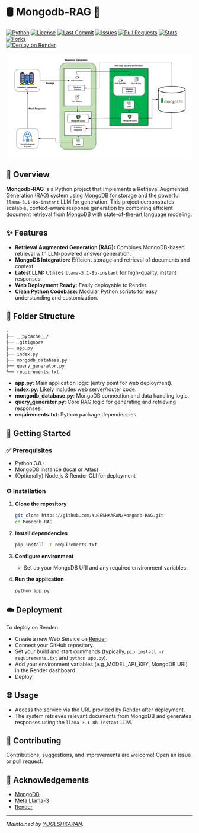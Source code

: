 # 🛢️ Mongodb-RAG 🍃

[![Python](https://img.shields.io/badge/python-3.8%2B-blue.svg)](https://www.python.org/downloads/)
[![License](https://img.shields.io/github/license/YUGESHKARAN/Mongodb-RAG)](https://github.com/YUGESHKARAN/Mongodb-RAG/blob/main/LICENSE)
[![Last Commit](https://img.shields.io/github/last-commit/YUGESHKARAN/Mongodb-RAG)](https://github.com/YUGESHKARAN/Mongodb-RAG/commits/main)
[![Issues](https://img.shields.io/github/issues/YUGESHKARAN/Mongodb-RAG)](https://github.com/YUGESHKARAN/Mongodb-RAG/issues)
[![Pull Requests](https://img.shields.io/github/issues-pr/YUGESHKARAN/Mongodb-RAG)](https://github.com/YUGESHKARAN/Mongodb-RAG/pulls)
[![Stars](https://img.shields.io/github/stars/YUGESHKARAN/Mongodb-RAG?style=social)](https://github.com/YUGESHKARAN/Mongodb-RAG/stargazers)
[![Forks](https://img.shields.io/github/forks/YUGESHKARAN/Mongodb-RAG?style=social)](https://github.com/YUGESHKARAN/Mongodb-RAG/network/members)
<br>
[![Deploy on Render](https://render.com/images/deploy-to-render-button.svg)](https://render.com/)

![Product Control Agent UI](/assets/MongoDB_Architecture.png)
## 📖 Overview

**Mongodb-RAG** is a Python project that implements a Retrieval Augmented Generation (RAG) system using MongoDB for storage and the powerful `llama-3.1-8b-instant` LLM for generation. This project demonstrates scalable, context-aware response generation by combining efficient document retrieval from MongoDB with state-of-the-art language modeling.

## ✨ Features

- **Retrieval Augmented Generation (RAG):** Combines MongoDB-based retrieval with LLM-powered answer generation.
- **MongoDB Integration:** Efficient storage and retrieval of documents and context.
- **Latest LLM:** Utilizes `llama-3.1-8b-instant` for high-quality, instant responses.
- **Web Deployment Ready:** Easily deployable to Render.
- **Clean Python Codebase:** Modular Python scripts for easy understanding and customization.

## 📁 Folder Structure

```
.
├── __pycache__/
├── .gitignore
├── app.py
├── index.py
├── mongodb_database.py
├── query_generator.py
└── requirements.txt
```

- **app.py**: Main application logic (entry point for web deployment).
- **index.py**: Likely includes web server/router code.
- **mongodb_database.py**: MongoDB connection and data handling logic.
- **query_generator.py**: Core RAG logic for generating and retrieving responses.
- **requirements.txt**: Python package dependencies.

## 🚀 Getting Started

### ✅ Prerequisites

- Python 3.8+
- MongoDB instance (local or Atlas)
- (Optionally) Node.js & Render CLI for deployment

### ⚙️ Installation

1. **Clone the repository**
   ```bash
   git clone https://github.com/YUGESHKARAN/Mongodb-RAG.git
   cd Mongodb-RAG
   ```

2. **Install dependencies**
   ```bash
   pip install -r requirements.txt
   ```

3. **Configure environment**
   - Set up your MongoDB URI and any required environment variables.

4. **Run the application**
   ```bash
   python app.py
   ```

## ☁️ Deployment

To deploy on Render:
- Create a new Web Service on [Render](https://render.com/).
- Connect your GitHub repository.
- Set your build and start commands (typically, `pip install -r requirements.txt` and `python app.py`).
- Add your environment variables (e.g.,MODEL_API_KEY, MongoDB URI) in the Render dashboard.
- Deploy!

## 🌐 Usage

- Access the service via the URL provided by Render after deployment.
- The system retrieves relevant documents from MongoDB and generates responses using the `llama-3.1-8b-instant` LLM.

## 🤝 Contributing

Contributions, suggestions, and improvements are welcome! Open an issue or pull request.

## 🙌 Acknowledgements

- [MongoDB](https://www.mongodb.com/)
- [Meta Llama-3](https://ai.meta.com/llama/)
- [Render](https://render.com/)

---

_Maintained by [YUGESHKARAN](https://github.com/YUGESHKARAN)._
